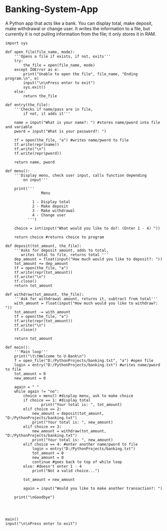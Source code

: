# Banking-System-App
A Python app that acts like a bank. You can display total, make deposit, make withdrawal or change user. It writes the information to a file, but currently it is not pulling information from the file; it only stores it in RAM.

	import sys

	def open_file(file_name, mode):
		'''Opens a file if exists, if not, exits'''
		try:
			the_file = open(file_name, mode)
		except IOError as e:
			print("Unable to open the file", file_name, "Ending program.\n", e)
			input("\n\nPress enter to exit")
			sys.exit()
		else:
			return the_file

	def entry(the_file):
		'''Checks if name/pass are in file,
			if not, it adds it'''
    
		name = input("What is your name?: ") #stores name/pword into file and variable
		pword = input("What is your password?: ")

		tf = open(the_file, "a") #writes name/pword to file
		tf.write(repr(name))
		tf.write("\n")
		tf.write(repr(pword))

		return name, pword 

	def menu():
		'''Display menu, check user input, calls function depending
			on input'''

		print('''
					Menu

				1 - Display total
				2 - Make deposit
				3 - Make withdrawal
				4 - Change user
			  ''')

		choice = int(input("What would you like to do?: (Enter 1 - 4) "))

		return choice #returns choice to program 
    
	def deposit(tot_amount, the_file):
		'''Asks for deposit amount, adds to total,
		   writes total to file, returns total '''
		dep_amount = float(input("How much would you like to deposit?: "))
		tot_amount += dep_amount
		tf = open(the_file, "a")
		tf.write(repr(tot_amount))
		tf.write("\n")
		tf.close()
		return tot_amount

	def withdraw(tot_amount, the_file):
		'''Ask for withdrawal amount, returns it, subtract from total'''
		with_amount = float(input("How much would you like to withdraw?: "))
		tot_amount -= with_amount
		tf = open(the_file, "a")
		tf.write(repr(tot_amount))
		tf.write("\n")
		tf.close()

		return tot_amount

	def main():
		'''Main loop'''
		print("\t\tWelcome to U-Bank\n")
		f = open_file("D:/PythonProjects/banking.txt", "a") #open file
		login = entry("D:/PythonProjects/banking.txt") #writes name/pword to file
		tot_amount = 0
		new_amount = 0

		again = " "
		while again != "no":
			choice = menu() #display menu, ask to make choice
			if choice == 1: #display total
					print("Your total is: ", tot_amount)
			elif choice == 2:
				new_amount = deposit(tot_amount, "D:/PythonProjects/banking.txt")
				print("Your total is: ", new_amount)
			elif choice == 3:
				new_amount = withdraw(tot_amount, "D:/PythonProjects/banking.txt")
				print("Your total is: ", new_amount)
			elif choice == 4: #enter another name/pword to file
				login = entry("D:/PythonProjects/banking.txt")
				tot_amount = 0
				new_amount = 0
				continue #goes back to top of while loop
			else: #doesn't enter 1 - 4
				print("Not a valid choice...")

			tot_amount = new_amount

			again = input("Would you like to make another transaction?: ")

		print("\nGoodbye")

    
    

	main()
	input("\n\nPress enter to exit")
